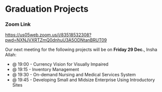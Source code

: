 
# Graduation Projects
### Zoom Link
https://us05web.zoom.us/j/83518532308?pwd=NXNJVXRTZmQ0dnhuU3A5ODNtanBRUT09

Our next meeting for the following projects will be on **Friday 29 Dec.**, Insha Allah:
- @ 19:00 - Currency Vision for Visually Impaired
- @ 19:15 - Inventory Management
- @ 19:30 - On-demand Nursing and Medical Services System
- @ 19:45 - Developing Small and Midsize Enterprise Using Introductory Sites




<!--
Our meeting for the following projects will be on **13 Dec. at 7:00 pm** <ins>(Both Teams together)</ins>, Insha Allah. 
- Currency Detection
- Inventory Management
-->



<!--
Our next meeting for the following projects will be on **Friday 1 Dec.**, Insha Allah. 
- @ 19:00 - Developing emerging and small companies
- @ 19:45 - Currency Detection
  
Our next meeting for the following projects will be on **Saturday 2 Dec.**, Insha Allah. 
- @ 19:00 - Nursing and medical services
- @ 19:45 - Inventory Management
-->

<!--
Our next meeting will be on **Saturday 25 Nov.**, Insha Allah. 
- @ 19:00 - Developing emerging and small companies
- @ 19:45 - Currency Detection
- @ 20:30 - Nursing and medical services
- @ 21:15 - Inventory Management
-->
<!--
Our next meeting will be on Saturday 25 Nov., Insha Allah. 
- @ 19:00 - Group 1 (Nursing and medical services)
- @ 19:45 - Group 2 (Developing emerging and small companies)
- @ 20:30 - Group 3 (Inventory management)
- @ 21:15 - Group 4 (Project 7)
-->
<!--Currency detection -->


<!--
```diff
- I am in the Zoom meeting now, you can attend.
```
-->
